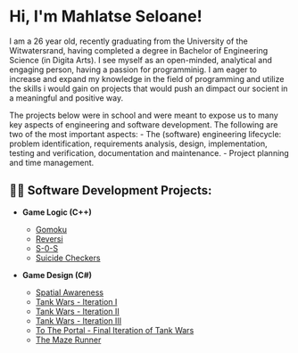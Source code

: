 
<h1>Hi, I'm Mahlatse Seloane!</h1>
<p>I am a 26 year old, recently graduating from the University of the Witwatersrand,
having completed a degree in Bachelor of Engineering Science (in Digita Arts). I see myself as
an open-minded, analytical and engaging person, having a passion for programminig. I am eager 
to increase and expand my knowledge in the field of programming and utilize the skills i 
would gain on projects that would push an dimpact our socient in a meaningful
and positive way.</p>


<p>The projects below were  in school and were meant to expose us to many key aspects of engineering and software development. The following are two of the most important aspects:
-	The (software) engineering lifecycle: problem identification, requirements analysis, design, implementation, testing and verification, documentation and maintenance.
-	Project planning and time management.
</p>
                                  
<h2>👨‍💻 Software Development Projects:</h2>

- <b>Game Logic (C++) </b>
  - [Gomoku](https://github.com/MahlatseSeloane/Gomoku)
  - [Reversi](https://github.com/MahlatseSeloane/Reversi)
  - [S-0-S](https://github.com/MahlatseSeloane/S-O-S)
  - [Suicide Checkers](https://github.com/MahlatseSeloane/Suicide-Checkers)

- <b>Game Design (C#) </b>
  - [Spatial Awareness](https://github.com/MahlatseSeloane/Spatial-Awareness)
  - [Tank Wars - Iteration I](https://github.com/MahlatseSeloane/Tank-Wars-Iteration-I-)
  - [Tank Wars - Iteration II](https://github.com/MahlatseSeloane/Tank-Wars-Iteration-II)
  - [Tank Wars - Iteration III](https://github.com/MahlatseSeloane/Tank-Wars-Iteration-III)
  - [To The Portal - Final Iteration of Tank Wars](https://github.com/MahlatseSeloane/To-The-Portal-Final-Iteration-of-Tank-Wars)
  - [The Maze Runner](https://github.com/MahlatseSeloane/The-Maze-Runner)
